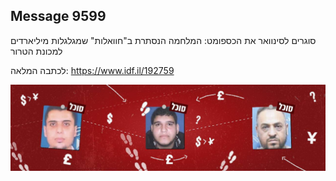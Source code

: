 ## Message 9599

סוגרים לסינוואר את הכספומט:
המלחמה הנסתרת ב"חוואלות" שמגלגלות מיליארדים למכונת הטרור

לכתבה המלאה:
https://www.idf.il/192759

![Photo](9599/9599_photo.jpg)
